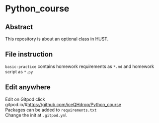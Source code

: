# Python_course
## Abstract
This repository is about an optional class in HUST.
## File instruction
`basic-practice` contains homework requirements as `*.md` and homework script as `*.py`
## Edit anywhere
Edit on Gitpod click gitpod.io/#https://github.com/iceQHdrop/Python_course<br>Packages can be added to `requirements.txt`<br>Change the init at `.gitpod.yml`
